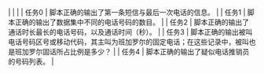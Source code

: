 |   |   |
| 任务0 | 脚本正确的输出了第一条短信与最后一次电话的信息。 |
| 任务1 | 脚本正确的输出了数据集中不同的电话号码的数目。 |
| 任务2 | 脚本正确的输出了通话时长最长的电话号码，以及通话时间（秒）。 |
| 任务3 | 脚本正确的输出被叫电话号码区号或移动代码，其主叫为班加罗尔的固定电话；在这些记录中，被叫也是班加罗尔固话所占比例是多少？ |
| 任务4 | 脚本正确的输出了疑似电话推销员的号码列表。 |
